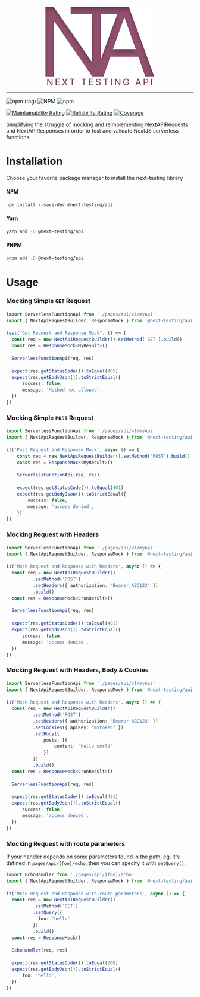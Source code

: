<div align="center">
<img alt="logo" src="./logo.svg">
</div>

---

![npm (tag)](https://img.shields.io/npm/v/@next-testing/api/latest)
![NPM](https://img.shields.io/npm/l/@next-testing/api)
![npm](https://img.shields.io/npm/dt/@next-testing/api)

[![Maintainability Rating](https://sonarcloud.io/api/project_badges/measure?project=marpme_next-testing&metric=sqale_rating)](https://sonarcloud.io/summary/new_code?id=marpme_next-testing)
[![Reliability Rating](https://sonarcloud.io/api/project_badges/measure?project=marpme_next-testing&metric=reliability_rating)](https://sonarcloud.io/summary/new_code?id=marpme_next-testing)
[![Coverage](https://sonarcloud.io/api/project_badges/measure?project=marpme_next-testing&metric=coverage)](https://sonarcloud.io/summary/new_code?id=marpme_next-testing)


Simplifying the struggle of mocking and reimplementing NextAPIRequests and NextAPIResponses
in order to test and validate NextJS serverless functions.

# Installation

Choose your favorite package manager to install the next-testing library

#### NPM

```shell
npm install --save-dev @next-testing/api
```

#### Yarn

```sh
yarn add -D @next-testing/api
```

#### PNPM

```sh
pnpm add -D @next-testing/api
```

# Usage

### Mocking Simple `GET` Request

```ts
import ServerlessFunctionApi from './pages/api/v1/myApi'
import { NextApiRequestBuilder, ResponseMock } from '@next-testing/api'

test("Get Request and Response Mock", () => {
  const req = new NextApiRequestBuilder().setMethod('GET').build()
  const res = ResponseMock<MyResult>()

  ServerlessFunctionApi(req, res)

  expect(res.getStatusCode()).toEqual(405)
  expect(res.getBodyJson()).toStrictEqual({
      success: false,
      message: 'Method not allowed',
  })
})
```

### Mocking Simple `POST` Request

```ts
import ServerlessFunctionApi from './pages/api/v1/myApi'
import { NextApiRequestBuilder, ResponseMock } from '@next-testing/api'

it('Post Request and Response Mock', async () => {
    const req = new NextApiRequestBuilder().setMethod('POST').build()
    const res = ResponseMock<MyResult>()

    ServerlessFunctionApi(req, res)

    expect(res.getStatusCode()).toEqual(401)
    expect(res.getBodyJson()).toStrictEqual({
        success: false,
        message: 'access denied',
    })
})
```

### Mocking Request with Headers

```ts
import ServerlessFunctionApi from './pages/api/v1/myApi'
import { NextApiRequestBuilder, ResponseMock } from '@next-testing/api'

it('Mock Request and Response with headers', async () => {
  const req = new NextApiRequestBuilder()
          .setMethod('POST')
          .setHeaders({ authorization: 'Bearer ABC123' })
          .build()
  const res = ResponseMock<CronResult>()

  ServerlessFunctionApi(req, res)

  expect(res.getStatusCode()).toEqual(401)
  expect(res.getBodyJson()).toStrictEqual({
      success: false,
      message: 'access denied',
  })
})
```

### Mocking Request with Headers, Body & Cookies

```ts
import ServerlessFunctionApi from './pages/api/v1/myApi'
import { NextApiRequestBuilder, ResponseMock } from '@next-testing/api'

it('Mock Request and Response with headers', async () => {
  const req = new NextApiRequestBuilder()
          .setMethod('POST')
          .setHeaders({ authorization: 'Bearer ABC123' })
          .setCookies({ apiKey: "mytoken" })
          .setBody({
              posts: [{
                  content: "hello world"
              }]
          })
          .build()
  const res = ResponseMock<CronResult>()

  ServerlessFunctionApi(req, res)

  expect(res.getStatusCode()).toEqual(401)
  expect(res.getBodyJson()).toStrictEqual({
      success: false,
      message: 'access denied',
  })
})
```

### Mocking Request with route parameters

If your handler depends on some parameters found in the path, eg. it's defined
in `pages/api/[foo]/echo`, then you can specify it with `setQuery()`.

```ts
import EchoHandler from './pages/api/[foo]/echo'
import { NextApiRequestBuilder, ResponseMock } from '@next-testing/api'

it('Mock Request and Response with route parameters', async () => {
  const req = new NextApiRequestBuilder()
          .setMethod('GET')
          .setQuery({
            foo: 'hello'
          })
          .build()
  const res = ResponseMock()

  EchoHandler(req, res)

  expect(res.getStatusCode()).toEqual(200)
  expect(res.getBodyJson()).toStrictEqual({
      foo: 'hello',
  })
})
```
